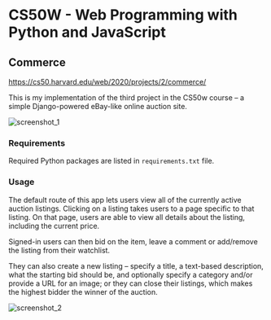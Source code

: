 # CS50W - Web Programming with Python and JavaScript
## Commerce

https://cs50.harvard.edu/web/2020/projects/2/commerce/

This is my implementation of the third project in the CS50w course – a simple Django-powered eBay-like online auction site.

![screenshot_1](https://i.ibb.co/pwLGJjg/aa1.png)
### Requirements
Required Python packages are listed in `requirements.txt` file.

### Usage
The default route of this app lets users view all of the currently active auction listings. Clicking on a listing takes users to a page specific to that listing. On that page, users are able to view all details about the listing, including the current price.

Signed-in users can then bid on the item, leave a comment or add/remove the listing from their watchlist. 

They can also create a new listing – specify a title, a text-based description, what the starting bid should be, and optionally specify a category and/or provide a URL for an image; or they can close their listings, which makes the highest bidder the winner of the auction.

![screenshot_2](https://i.ibb.co/wRRg2Dp/aa2.png)

